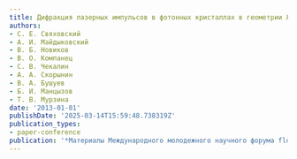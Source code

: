 ```yaml
---
title: Дифракция лазерных импульсов в фотонных кристаллах в геометрии Лауэ
authors:
- С. Е. Свяховский
- А. И. Майдыковский
- В. Б. Новиков
- В. О. Компанец
- С. В. Чекалин
- А. А. Скорынин
- В. А. Бушуев
- Б. И. Манцызов
- Т. В. Мурзина
date: '2013-01-01'
publishDate: '2025-03-14T15:59:48.738319Z'
publication_types:
- paper-conference
publication: '*Материалы Международного молодежного научного форума flqqЛомоносов-2013frqq*'
---
```

